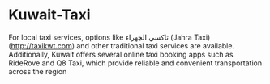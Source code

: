 # Kuwait-Taxi
For local taxi services, options like تاكسي الجهراء (Jahra Taxi) (http://taxikwt.com) and other traditional taxi services are available. Additionally, Kuwait offers several online taxi booking apps such as RideRove and Q8 Taxi, which provide reliable and convenient transportation across the region​
